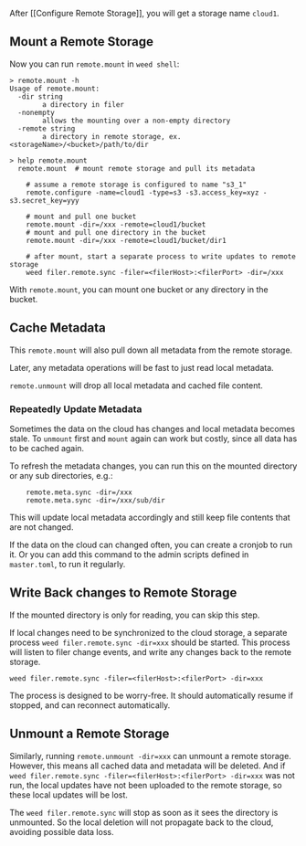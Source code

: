 After [[Configure Remote Storage]], you will get a storage name `cloud1`.

## Mount a Remote Storage
Now you can run `remote.mount` in `weed shell`:
```
> remote.mount -h
Usage of remote.mount:
  -dir string
    	a directory in filer
  -nonempty
    	allows the mounting over a non-empty directory
  -remote string
    	a directory in remote storage, ex. <storageName>/<bucket>/path/to/dir

> help remote.mount
  remote.mount	# mount remote storage and pull its metadata

	# assume a remote storage is configured to name "s3_1"
	remote.configure -name=cloud1 -type=s3 -s3.access_key=xyz -s3.secret_key=yyy

	# mount and pull one bucket
	remote.mount -dir=/xxx -remote=cloud1/bucket
	# mount and pull one directory in the bucket
	remote.mount -dir=/xxx -remote=cloud1/bucket/dir1

	# after mount, start a separate process to write updates to remote storage
	weed filer.remote.sync -filer=<filerHost>:<filerPort> -dir=/xxx

```

With `remote.mount`, you can mount one bucket or any directory in the bucket.

## Cache Metadata

This `remote.mount` will also pull down all metadata from the remote storage. 

Later, any metadata operations will be fast to just read local metadata.

`remote.unmount` will drop all local metadata and cached file content.

### Repeatedly Update Metadata

Sometimes the data on the cloud has changes and local metadata becomes stale. To `unmount` first and `mount` again can work but costly, since all data has to be cached again. 

To refresh the metadata changes, you can run this on the mounted directory or any sub directories, e.g.:
```
	remote.meta.sync -dir=/xxx
	remote.meta.sync -dir=/xxx/sub/dir
```
This will update local metadata accordingly and still keep file contents that are not changed.

If the data on the cloud can changed often, you can create a cronjob to run it. Or you can add this command to the admin scripts defined in `master.toml`, to run it regularly.

## Write Back changes to Remote Storage

If the mounted directory is only for reading, you can skip this step.

If local changes need to be synchronized to the cloud storage, a separate process `weed filer.remote.sync -dir=xxx` should be started.
This process will listen to filer change events, and write any changes back to the remote storage.

```
weed filer.remote.sync -filer=<filerHost>:<filerPort> -dir=xxx
```
The process is designed to be worry-free. It should automatically resume if stopped, and can reconnect automatically.

## Unmount a Remote Storage

Similarly, running `remote.unmount -dir=xxx` can unmount a remote storage. However, this means all cached data and metadata will be deleted.
And if `weed filer.remote.sync -filer=<filerHost>:<filerPort> -dir=xxx` was not run, the local updates have not been uploaded to the remote storage, so these local updates will be lost.

The `weed filer.remote.sync` will stop as soon as it sees the directory is unmounted. So the local deletion will not propagate back to the cloud, avoiding possible data loss.

